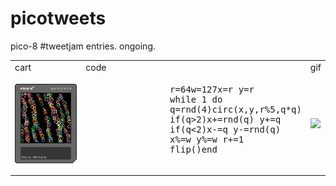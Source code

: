 # picotweets
pico-8 #tweetjam entries. ongoing.

<table>
	<tr>
		<td> cart </td> <td> code </td> <td> gif </td>
	</tr>
	<tr>
		<td> <img src="https://github.com/mattleblanc/picotweets/blob/master/001/001.png?raw=true"> </td>
		<td><pre lang="lua">
				r=64w=127x=r y=r
				while 1 do
				q=rnd(4)circ(x,y,r%5,q*q)
				if(q>2)x+=rnd(q) y+=q
				if(q<2)x-=q y-=rnd(q)
				x%=w y%=w r+=1
				flip()end 
			</pre>
		</td>
		<td> <img src="https://github.com/mattleblanc/picotweets/blob/master/001/001.gif?raw=true"> </td>
	</tr>
</table>
